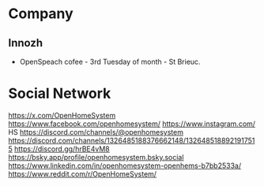 Company
=======

Innozh
------

* OpenSpeach cofee - 3rd Tuesday of month - St Brieuc.



Social Network
==============

https://x.com/OpenHomeSystem
https://www.facebook.com/openhomesystem/
https://www.instagram.com/ HS
https://discord.com/channels/@openhomesystem
https://discord.com/channels/1326485188376662148/1326485188921917515
https://discord.gg/hrBE4vM8
https://bsky.app/profile/openhomesystem.bsky.social
https://www.linkedin.com/in/openhomesystem-openhems-b7bb2533a/
https://www.reddit.com/r/OpenHomeSystem/
